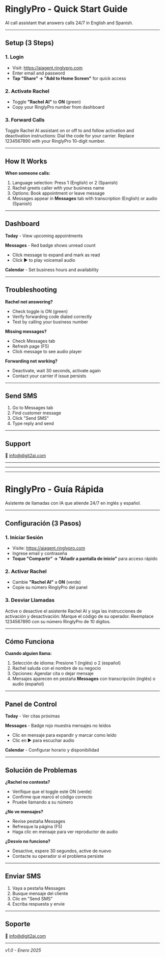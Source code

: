 # RinglyPro - Quick Start Guide

AI call assistant that answers calls 24/7 in English and Spanish.

---

## Setup (3 Steps)

### 1. Login
- Visit: https://aiagent.ringlypro.com
- Enter email and password
- **Tap "Share" → "Add to Home Screen"** for quick access

### 2. Activate Rachel
- Toggle **"Rachel AI"** to **ON** (green)
- Copy your RinglyPro number from dashboard

### 3. Forward Calls
Toggle Rachel AI assistant on or off to and follow activation and deactivation instructions: Dial the code for your carrier. Replace 1234567890 with your RinglyPro 10-digit number.

---

## How It Works

**When someone calls:**
1. Language selection: Press 1 (English) or 2 (Spanish)
2. Rachel greets caller with your business name
3. Options: Book appointment or leave message
4. Messages appear in **Messages** tab with transcription (English) or audio (Spanish)

---

## Dashboard

**Today** - View upcoming appointments

**Messages** - Red badge shows unread count
- Click message to expand and mark as read
- Click ▶️ to play voicemail audio

**Calendar** - Set business hours and availability

---

## Troubleshooting

**Rachel not answering?**
- Check toggle is ON (green)
- Verify forwarding code dialed correctly
- Test by calling your business number

**Missing messages?**
- Check Messages tab
- Refresh page (F5)
- Click message to see audio player

**Forwarding not working?**
- Deactivate, wait 30 seconds, activate again
- Contact your carrier if issue persists

---

## Send SMS
1. Go to Messages tab
2. Find customer message
3. Click "Send SMS"
4. Type reply and send

---

## Support
📧 info@digit2ai.com

---

---

---

# RinglyPro - Guía Rápida

Asistente de llamadas con IA que atiende 24/7 en inglés y español.

---

## Configuración (3 Pasos)

### 1. Iniciar Sesión
- Visite: https://aiagent.ringlypro.com
- Ingrese email y contraseña
- **Toque "Compartir" → "Añadir a pantalla de inicio"** para acceso rápido

### 2. Activar Rachel
- Cambie **"Rachel AI"** a **ON** (verde)
- Copie su número RinglyPro del panel

### 3. Desviar Llamadas
Active o desactive el asistente Rachel AI y siga las instrucciones de activación y desactivación: Marque el código de su operador. Reemplace 1234567890 con su número RinglyPro de 10 dígitos.

---

## Cómo Funciona

**Cuando alguien llama:**
1. Selección de idioma: Presione 1 (inglés) o 2 (español)
2. Rachel saluda con el nombre de su negocio
3. Opciones: Agendar cita o dejar mensaje
4. Mensajes aparecen en pestaña **Messages** con transcripción (inglés) o audio (español)

---

## Panel de Control

**Today** - Ver citas próximas

**Messages** - Badge rojo muestra mensajes no leídos
- Clic en mensaje para expandir y marcar como leído
- Clic en ▶️ para escuchar audio

**Calendar** - Configurar horario y disponibilidad

---

## Solución de Problemas

**¿Rachel no contesta?**
- Verifique que el toggle esté ON (verde)
- Confirme que marcó el código correcto
- Pruebe llamando a su número

**¿No ve mensajes?**
- Revise pestaña Messages
- Refresque la página (F5)
- Haga clic en mensaje para ver reproductor de audio

**¿Desvío no funciona?**
- Desactive, espere 30 segundos, active de nuevo
- Contacte su operador si el problema persiste

---

## Enviar SMS
1. Vaya a pestaña Messages
2. Busque mensaje del cliente
3. Clic en "Send SMS"
4. Escriba respuesta y envíe

---

## Soporte
📧 info@digit2ai.com

---

*v1.0 - Enero 2025*

